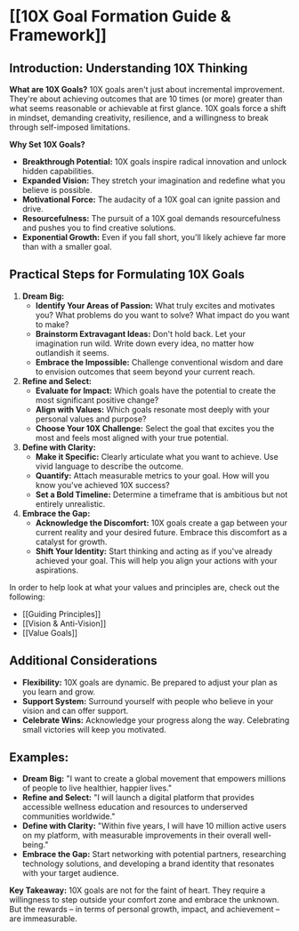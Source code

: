 # [[10X Goal Formation Guide & Framework]]
## Introduction: Understanding 10X Thinking
**What are 10X Goals?** 10X goals aren't just about incremental improvement. They're about achieving outcomes that are 10 times (or more) greater than what seems reasonable or achievable at first glance. 10X goals force a shift in mindset, demanding creativity, resilience, and a willingness to break through self-imposed limitations.

**Why Set 10X Goals?**
- **Breakthrough Potential:** 10X goals inspire radical innovation and unlock hidden capabilities.
- **Expanded Vision:** They stretch your imagination and redefine what you believe is possible.
- **Motivational Force:** The audacity of a 10X goal can ignite passion and drive.
- **Resourcefulness:** The pursuit of a 10X goal demands resourcefulness and pushes you to find creative solutions.
- **Exponential Growth:** Even if you fall short, you'll likely achieve far more than with a smaller goal.
## Practical Steps for Formulating 10X Goals
1. **Dream Big:**
    - **Identify Your Areas of Passion:** What truly excites and motivates you? What problems do you want to solve? What impact do you want to make?
    - **Brainstorm Extravagant Ideas:** Don't hold back. Let your imagination run wild. Write down every idea, no matter how outlandish it seems.
    - **Embrace the Impossible:** Challenge conventional wisdom and dare to envision outcomes that seem beyond your current reach.
2. **Refine and Select:**
    - **Evaluate for Impact:** Which goals have the potential to create the most significant positive change?
    - **Align with Values:** Which goals resonate most deeply with your personal values and purpose?
    - **Choose Your 10X Challenge:** Select the goal that excites you the most and feels most aligned with your true potential.
3. **Define with Clarity:**
    - **Make it Specific:** Clearly articulate what you want to achieve. Use vivid language to describe the outcome.
    - **Quantify:** Attach measurable metrics to your goal. How will you know you've achieved 10X success?
    - **Set a Bold Timeline:** Determine a timeframe that is ambitious but not entirely unrealistic.
4. **Embrace the Gap:**
    - **Acknowledge the Discomfort:** 10X goals create a gap between your current reality and your desired future. Embrace this discomfort as a catalyst for growth.
    - **Shift Your Identity:** Start thinking and acting as if you've already achieved your goal. This will help you align your actions with your aspirations.

In order to help look at what your values and principles are, check out the following:
- [[Guiding Principles]]
- [[Vision & Anti-Vision]]
- [[Value Goals]]

## Additional Considerations
- **Flexibility:** 10X goals are dynamic. Be prepared to adjust your plan as you learn and grow.
- **Support System:** Surround yourself with people who believe in your vision and can offer support.
- **Celebrate Wins:** Acknowledge your progress along the way. Celebrating small victories will keep you motivated.
## Examples:
- **Dream Big:** "I want to create a global movement that empowers millions of people to live healthier, happier lives."
- **Refine and Select:** "I will launch a digital platform that provides accessible wellness education and resources to underserved communities worldwide."
- **Define with Clarity:** "Within five years, I will have 10 million active users on my platform, with measurable improvements in their overall well-being."
- **Embrace the Gap:** Start networking with potential partners, researching technology solutions, and developing a brand identity that resonates with your target audience.

**Key Takeaway:** 10X goals are not for the faint of heart. They require a willingness to step outside your comfort zone and embrace the unknown. But the rewards – in terms of personal growth, impact, and achievement – are immeasurable.